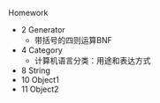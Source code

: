 Homework

- 2 Generator
  - 带括号的四则运算BNF
- 4 Category
  - 计算机语言分类：用途和表达方式
- 8 String
- 10 Object1
- 11 Object2